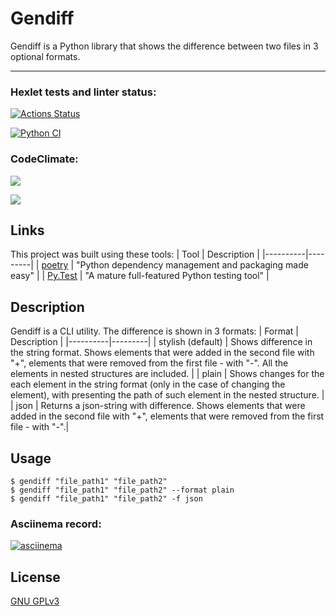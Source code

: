 # Gendiff
Gendiff is a Python library that shows the difference between two files in 3 optional formats.

____

### Hexlet tests and linter status:
[![Actions Status](https://github.com/Dddarknight/python-project-lvl2/workflows/hexlet-check/badge.svg)](https://github.com/Dddarknight/python-project-lvl2/actions)

[![Python CI](https://github.com/Dddarknight/python-project-lvl2/actions/workflows/pyci.yml/badge.svg)](https://github.com/Dddarknight/python-project-lvl2/actions)

### CodeClimate:
<a href="https://codeclimate.com/github/Dddarknight/python-project-lvl2/maintainability"><img src="https://api.codeclimate.com/v1/badges/f28009ac853edfa39fe8/maintainability" /></a>

<a href="https://codeclimate.com/github/Dddarknight/python-project-lvl2/test_coverage"><img src="https://api.codeclimate.com/v1/badges/f28009ac853edfa39fe8/test_coverage" /></a>

## Links
This project was built using these tools:
| Tool | Description |
|----------|---------|
| [poetry](https://python-poetry.org/) |  "Python dependency management and packaging made easy" |
| [Py.Test](https://pytest.org) | "A mature full-featured Python testing tool" |

## Description
Gendiff is a CLI utility.
The difference is shown in 3 formats:
| Format | Description |
|----------|---------|
| stylish (default) | Shows difference in the string format.  Shows elements that were added in the second file with "+", elements that were removed from the first file - with "-". All the elements in nested structures are included. |
| plain | Shows changes for the each element in the string format (only in the case of changing the element), with presenting the path of such element in the nested structure. |
| json | Returns a json-string with difference. Shows elements that were added in the second file with "+", elements that were removed from the first file - with "-".|

## Usage
```
$ gendiff "file_path1" "file_path2"
$ gendiff "file_path1" "file_path2" --format plain
$ gendiff "file_path1" "file_path2" -f json

```

### Asciinema record:
[![asciinema](https://asciinema.org/a/htP3S68jeBmb0p8yWY6KHmfms.svg)](https://asciinema.org/a/htP3S68jeBmb0p8yWY6KHmfms)

## License
[GNU GPLv3](https://choosealicense.com/licenses/gpl-3.0/)
